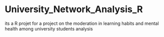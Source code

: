 # University_Network_Analysis_R
its a R projet for a project on the moderation in learning habits and mental health among university students analysis
